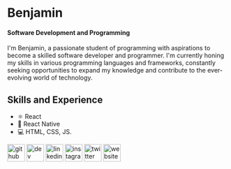 # Benjamin 
#### Software Development and Programming

I'm Benjamin, a passionate student of programming with aspirations to become a skilled software developer and programmer. I'm currently honing my skills in various programming languages and frameworks, constantly seeking opportunities to expand my knowledge and contribute to the ever-evolving world of technology.

## Skills and Experience
* ⚛ React
* 📱 React Native
* 💻 HTML, CSS, JS.
 
[<img src='https://cdn.jsdelivr.net/npm/simple-icons@3.0.1/icons/github.svg' alt='github' height='40'>](https://github.com/benja-keen)  [<img src='https://cdn.jsdelivr.net/npm/simple-icons@3.0.1/icons/dev-dot-to.svg' alt='dev' height='40'>](https://dev.to/benja-keen)  [<img src='https://cdn.jsdelivr.net/npm/simple-icons@3.0.1/icons/linkedin.svg' alt='linkedin' height='40'>](https://www.linkedin.com/in/benjamin-keen/)  [<img src='https://cdn.jsdelivr.net/npm/simple-icons@3.0.1/icons/instagram.svg' alt='instagram' height='40'>](https://www.instagram.com/benjakeen/)  [<img src='https://cdn.jsdelivr.net/npm/simple-icons@3.0.1/icons/twitter.svg' alt='twitter' height='40'>](https://twitter.com/benjee1602)  [<img src='https://cdn.jsdelivr.net/npm/simple-icons@3.0.1/icons/icloud.svg' alt='website' height='40'>](www.keendra2021.wordpress.com)  


